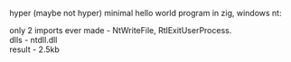  hyper (maybe not hyper) minimal hello world program in zig, windows nt:
 
 only 2 imports ever made - NtWriteFile, RtlExitUserProcess.\
 dlls - ntdll.dll\
 result - 2.5kb
